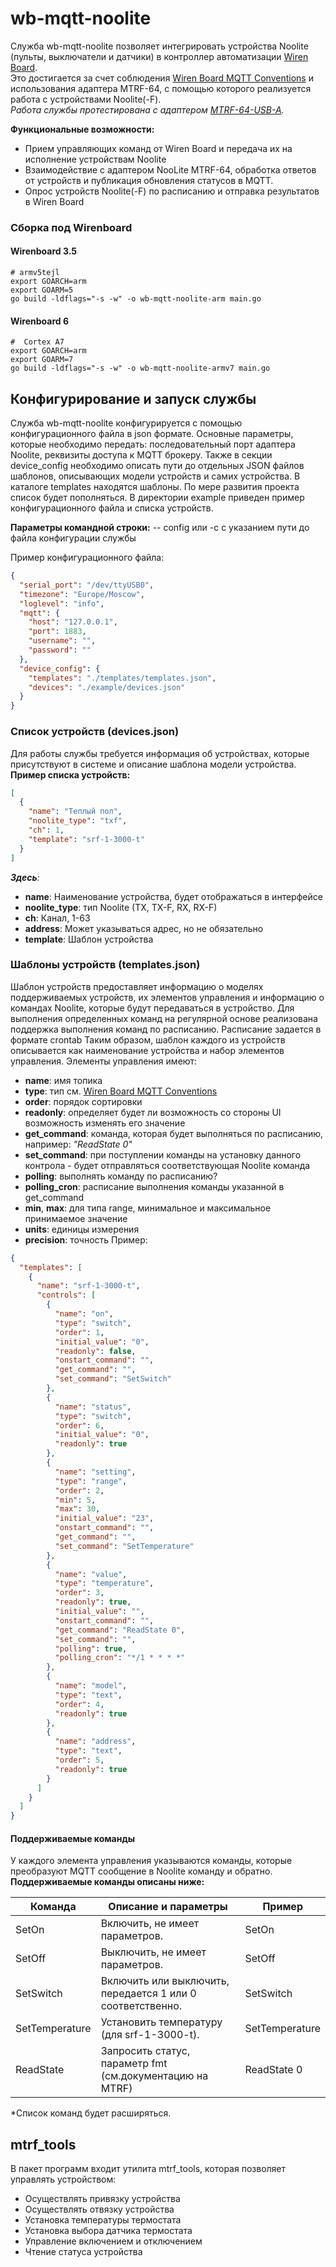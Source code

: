# wb-mqtt-noolite

Служба wb-mqtt-noolite позволяет интегрировать устройства Noolite (пульты, выключатели и датчики) в контроллер автоматизации [Wiren Board](http://contactless.ru/).  
Это достигается за счет соблюдения [Wiren Board MQTT Conventions](https://github.com/contactless/homeui/blob/master/conventions.md) и использования адаптера MTRF-64, с помощью которого реализуется работа с устройствами Noolite(-F).  
_Работа службы протестирована с адаптером [MTRF-64-USB-A](https://noo.by/adapter-mtrf-64-usb-a.html)._ 

**Функциональные возможности:**
* Прием управляющих команд от Wiren Board и передача их на исполнение устройствам Noolite
* Взаимодействие с адаптером NooLite MTRF-64, обработка ответов от устройств и публикация обновления статусов в MQTT.
* Опрос устройств Noolite(-F) по расписанию и отправка результатов в Wiren Board

### Сборка под Wirenboard 

#### Wirenboard 3.5 
```shell
# armv5tejl
export GOARCH=arm
export GOARM=5
go build -ldflags="-s -w" -o wb-mqtt-noolite-arm main.go
```

#### Wirenboard 6
```shell
#  Cortex A7
export GOARCH=arm
export GOARM=7
go build -ldflags="-s -w" -o wb-mqtt-noolite-armv7 main.go
```


## Конфигурирование и запуск службы
Служба wb-mqtt-noolite конфигурируется с помощью конфигурационного файла в json формате. 
Основные параметры, которые необходимо передать: последовательный порт адаптера Noolite, реквизиты доступа к MQTT брокеру.
Также в секции device_config необходимо описать пути до отдельных JSON файлов шаблонов, описывающих модели устройств и самих устройства.
В каталоге templates находятся шаблоны. По мере развития проекта список будет пополняться.
В директории example приведен пример конфигурационного файла и списка устройств.

**Параметры командной строки:** -- config или -c с указанием пути до файла конфигурации службы

Пример конфигурационного файла:
````json
{
  "serial_port": "/dev/ttyUSB0",
  "timezone": "Europe/Moscow",
  "loglevel": "info",
  "mqtt": {
    "host": "127.0.0.1",
    "port": 1883,
    "username": "",
    "password": ""
  },
  "device_config": {
    "templates": "./templates/templates.json",
    "devices": "./example/devices.json"
  }
}
````

### Список устройств (devices.json)
Для работы службы требуется информация об устройствах, которые присутствуют в системе и описание шаблона модели устройства.   
**Пример списка устройств:**
```json
[
  {
    "name": "Теплый пол",
    "noolite_type": "txf",
    "ch": 1,
    "template": "srf-1-3000-t"
  }
]
```
_**Здесь**:_
- **name**: Наименование устройства, будет отображаться в интерфейсе
- **noolite_type**: тип Noolite (TX, TX-F, RX, RX-F)
- **ch**: Канал, 1-63
- **address**: Может указываться адрес, но не обязательно
- **template**: Шаблон устройства

###  Шаблоны устройств (templates.json)
Шаблон устройств предоставляет информацию о моделях поддерживаемых устройств, их элементов управления и информацию о командах Noolite, которые будут передаваться в устройство.
Для выполнения определенных команд на регулярной основе реализована поддержка выполнения команд по расписанию. Расписание задается в формате crontab
Таким образом, шаблон каждого из устройств описывается как наименование устройства и набор элементов управления.
Элементы управления имеют:
- **name**: имя топика
- **type**: тип см. [Wiren Board MQTT Conventions](https://github.com/contactless/homeui/blob/master/conventions.md)
- **order**: порядок сортировки
- **readonly**: определяет будет ли возможность со стороны UI возможность изменять его значение
- **get_command**: команда, которая будет выполняться по расписанию, например: _"ReadState 0"_
- **set_command**: при поступлении команды на установку данного контрола - будет отправляться соответствующая Noolite команда
- **polling**: выполнять команду по расписанию?
- **polling_cron**: расписание выполнения команды указанной в get_command
- **min**, **max**: для типа range, минимальное и максимальное принимаемое значение
- **units**: единицы измерения
- **precision**: точность
Пример:
```json
{
  "templates": [
    {
      "name": "srf-1-3000-t",
      "controls": [
        {
          "name": "on",
          "type": "switch",
          "order": 1,
          "initial_value": "0",
          "readonly": false,
          "onstart_command": "",
          "get_command": "",
          "set_command": "SetSwitch"
        },
        {
          "name": "status",
          "type": "switch",
          "order": 6,
          "initial_value": "0",
          "readonly": true
        },
        {
          "name": "setting",
          "type": "range",
          "order": 2,
          "min": 5,
          "max": 30,
          "initial_value": "23",
          "onstart_command": "",
          "get_command": "",
          "set_command": "SetTemperature"
        },
        {
          "name": "value",
          "type": "temperature",
          "order": 3,
          "readonly": true,
          "initial_value": "",
          "onstart_command": "",
          "get_command": "ReadState 0",
          "set_command": "",
          "polling": true,
          "polling_cron": "*/1 * * * *"
        },
        {
          "name": "model",
          "type": "text",
          "order": 4,
          "readonly": true
        },
        {
          "name": "address",
          "type": "text",
          "order": 5,
          "readonly": true
        }
      ]
    }
  ]
}
```
#### Поддерживаемые команды
У каждого элемента управления указываются команды, которые преобразуют MQTT сообщение в Noolite команду и обратно.\
**Поддерживаемые команды описаны ниже:**

|Команда|Описание и параметры|Пример|
|---|---|---|
|SetOn|Включить, не имеет параметров. |SetOn|
|SetOff|Выключить, не имеет параметров.|SetOff|
|SetSwitch|Включить или выключить, передается 1 или 0 соответственно.|SetSwitch|
|SetTemperature|Установить температуру (для srf-1-3000-t).|SetTemperature|
|ReadState|Запросить статус, параметр fmt (см.документацию на MTRF)|ReadState 0|

*Список команд будет расширяться.

## mtrf_tools

В пакет программ входит утилита mtrf_tools, которая позволяет управлять устройством:
- Осуществлять привязку устройства
- Осуществлять отвязку устройства
- Установка температуры термостата
- Установка выбора датчика термостата
- Управление включением и отключением
- Чтение статуса устройства
